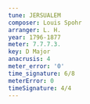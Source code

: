 ```yaml
---
tune: JERSUALEM
composer: Louis Spohr
arranger: L. H.
year: 1796-1877
meter: 7.7.7.3.
key: D Major
anacrusis: 4
meter_error: '0'
time_signature: 6/8
meterError: 0
timeSignature: 4/4
---
```

